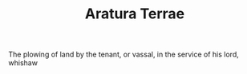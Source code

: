 ---
title: Aratura Terrae
letter: A
permalink: "/definitions/bld-aratura-terrae.html"
body: The plowing of land by the tenant, or vassal, in the service of his lord, whishaw
published_at: '2018-07-07'
source: Black's Law Dictionary 2nd Ed (1910)
layout: post
---